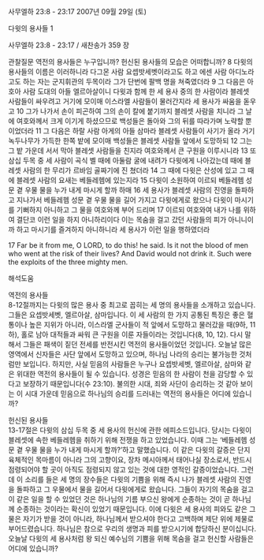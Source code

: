 사무엘하 23:8 - 23:17 
2007년 09월 29일 (토)

다윗의 용사들 1



사무엘하 23:8 - 23:17 / 새찬송가 359 장


관찰질문
역전의 용사들은 누구입니까? 
헌신된 용사들의 모습은 어떠합니까? 
8 다윗의 용사들의 이름은 이러하니라 다그몬 사람 요셉밧세벳이라고도 하고 에센 사람 아디노라고도 하는 자는 군지휘관의 두목이라 그가 단번에 팔백 명을 쳐죽였더라 9 그 다음은 아호아 사람 도대의 아들 엘르아살이니 다윗과 함께 한 세 용사 중의 한 사람이라 블레셋 사람들이 싸우려고 거기에 모이매 이스라엘 사람들이 물러간지라 세 용사가 싸움을 돋우고 10 그가 나가서 손이 피곤하여 그의 손이 칼에 붙기까지 블레셋 사람을 치니라 그 날에 여호와께서 크게 이기게 하셨으므로 백성들은 돌아와 그의 뒤를 따라가며 노략할 뿐이었더라 
11 그 다음은 하랄 사람 아게의 아들 삼마라 블레셋 사람들이 사기가 올라 거기 녹두나무가 가득한 한쪽 밭에 모이매 백성들은 블레셋 사람들 앞에서 도망하되 12 그는 그 밭 가운데 서서 막아 블레셋 사람들을 친지라 여호와께서 큰 구원을 이루시니라 13 또 삼십 두목 중 세 사람이 곡식 벨 때에 아둘람 굴에 내려가 다윗에게 나아갔는데 때에 블레셋 사람의 한 무리가 르바임 골짜기에 진 쳤더라 14 그 때에 다윗은 산성에 있고 그 때에 블레셋 사람의 요새는 베들레헴에 있는지라 15 다윗이 소원하여 이르되 베들레헴 성문 곁 우물 물을 누가 내게 마시게 할까 하매 16 세 용사가 블레셋 사람의 진영을 돌파하고 지나가서 베들레헴 성문 곁 우물 물을 길어 가지고 다윗에게로 왔으나 다윗이 마시기를 기뻐하지 아니하고 그 물을 여호와께 부어 드리며 17 이르되 여호와여 내가 나를 위하여 결단코 이런 일을 하지 아니하리이다 이는 목숨을 걸고 갔던 사람들의 피가 아니니이까 하고 마시기를 즐겨하지 아니하니라 세 용사가 이런 일을 행하였더라  

17 Far be it from me, O LORD, to do this! he said. Is it not the blood of men who went at the risk of their lives? And David would not drink it. Such were the exploits of the three mighty men.

해석도움





역전의 용사들  
8-12절까지는 다윗의 많은 용사 중 최고로 꼽히는 세 명의 용사들을 소개하고 있습니다. 그들은 요셉밧세벳, 엘르아살, 삼마입니다. 이 세 사람의 한 가지 공통된 특징은 좋은 혈통이나 높은 지위가 아니라, 이스라엘 군사들이 적 앞에서 도망하고 물러갔을 때(9하, 11하), 홀로 남아 대적들과 싸워 큰 구원을 이룬 자들이라는 것입니다(8, 10, 12). 다시 말해서 그들은 패색이 짙던 전세를 반전시킨 역전의 용사들이었던 것입니다. 오늘날 많은 영역에서 신자들은 사단 앞에서 도망하고 있으며, 하나님 나라의 승리는 불가능한 것처럼만 보입니다. 하지만, 사실 믿음의 사람들은 누구나 요셉밧세벳, 엘르아살, 삼마와 같은 위대한 역전의 용사들이 될 수 있습니다. 성경은 믿음의 한 사람이 천을 감당할 수 있다고 보장하기 때문입니다(수 23:10). 불의한 시대, 죄와 사단이 승리하는 것 같아 보이는 이 시대 가운데 믿음으로 하나님의 승리를 드러내는 역전의 용사들은 어디에 있습니까?       

헌신된 용사들  
13-17절은 다윗의 삼십 두목 중 세 용사의 헌신에 관한 에피소드입니다. 당시는 다윗이 블레셋에 속한 베들레헴을 취하기 위해 전쟁을 하고 있었습니다. 이때 그는 ‘베들레헴 성문 곁 우물 물을 누가 내게 마시게 할까?’하고 말했습니다. 이 같은 다윗의 갈증은 단지 육체적인 목마름이 아니라 그의 고향이요, 장차 메시아께서 태어나실 장소로서, 반드시 점령되어야 할 곳이 아직도 점령되지 않고 있는 것에 대한 영적인 갈증이었습니다. 그런데 이 소리를 들은 세 명의 장수들은 다윗의 기쁨을 위해 즉시 나가 블레셋 사람의 진영을 돌파하고 그 우물에서 물을 길어서 다윗에게로 왔습니다. 그들이 자기의 목숨을 걸고 이 같은 일을 할 수 있었던 것은 하나님의 기름 부으신 왕에게 순종하는 것이 곧 하나님께 순종하는 것이라는 확신이 있었기 때문입니다. 이에 다윗은 세 용사의 피와도 같은 그 물은 자기가 받을 것이 아니라, 하나님께서 받으셔야 한다고 고백하며 제단 위에 제물로 부어드렸습니다. 하나님은 참으로 우리의 생명과 피를 받으시기에 합당하신 분이십니다. 오늘날 다윗의 세 용사처럼 왕 되신 예수님의 기쁨을 위해 목숨을 걸고 헌신할 사람들은 어디에 있습니까?